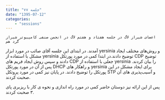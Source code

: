 ```yaml
---
title: "جلسه ۷۷"
date: "1395-07-12"
categories:
    - "sessions"
---
```

    اعضای شیراز لاگ در جلسه هفتاد و هفتم لاگ در انجمن صنفی کامپیوتر شیراز گرد هم
آمدند. در ابتدای این جلسه آقای صائب در مورد ابزار yersinia و روش‌های مختلف
ایجاد مشکل با استفاده از yersinia توضیح دادند.در ابتدا کمی در مورد پورتکل CDP
توضیح دادند و سپس روش ایجاد فریم های CDP جعلی با استفاده از yersinia را بیان
کردند. پس از آن در مورد پورتکل DHCP و راهکار های yersinia برای ایجاد مشکل در
این پورتکل را توضیح دادند. در پایان نیز کمی در مورد پروتکل STP و آسیب‌پذیری
های آن صحبت کردند.

پس از این ارائه نیز دوستان حاضر کمی در مورد راه اندازی و نحوه ی کار با ریزبری
پای ۳ صحبت کردند.

